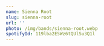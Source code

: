 ```yaml
---
name: Sienna Root
slug: sienna-root
url: ''
photo: /img/bands/sienna-root.webp
spotifyId: 119lba2E5Wz6tQUlSu3Q1l
---
```

